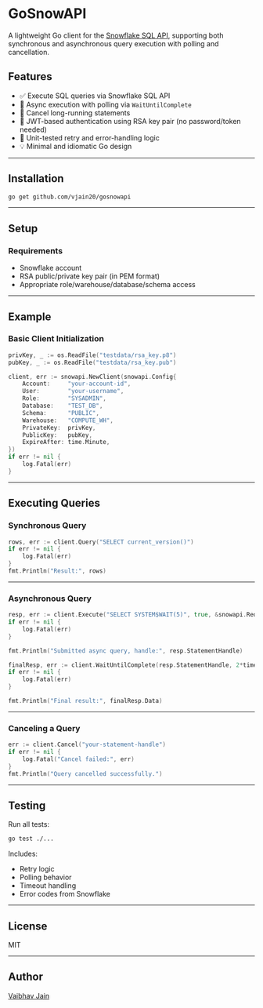 # GoSnowAPI

A lightweight Go client for the [Snowflake SQL API](https://docs.snowflake.com/en/developer-guide/sql-api/index), supporting both synchronous and asynchronous query execution with polling and cancellation.

## Features

- ✅ Execute SQL queries via Snowflake SQL API  
- 🔁 Async execution with polling via `WaitUntilComplete`  
- 🛑 Cancel long-running statements  
- 🔐 JWT-based authentication using RSA key pair (no password/token needed)  
- 🧪 Unit-tested retry and error-handling logic  
- 💡 Minimal and idiomatic Go design  

---

## Installation

```bash
go get github.com/vjain20/gosnowapi
```

---

## Setup

### Requirements

- Snowflake account
- RSA public/private key pair (in PEM format)
- Appropriate role/warehouse/database/schema access

---

## Example

### Basic Client Initialization

```go
privKey, _ := os.ReadFile("testdata/rsa_key.p8")
pubKey, _ := os.ReadFile("testdata/rsa_key.pub")

client, err := snowapi.NewClient(snowapi.Config{
    Account:     "your-account-id",
    User:        "your-username",
    Role:        "SYSADMIN",
    Database:    "TEST_DB",
    Schema:      "PUBLIC",
    Warehouse:   "COMPUTE_WH",
    PrivateKey:  privKey,
    PublicKey:   pubKey,
    ExpireAfter: time.Minute,
})
if err != nil {
    log.Fatal(err)
}
```

---

## Executing Queries

### Synchronous Query

```go
rows, err := client.Query("SELECT current_version()")
if err != nil {
    log.Fatal(err)
}
fmt.Println("Result:", rows)
```

---

### Asynchronous Query

```go
resp, err := client.Execute("SELECT SYSTEM$WAIT(5)", true, &snowapi.RequestOptions{})
if err != nil {
    log.Fatal(err)
}

fmt.Println("Submitted async query, handle:", resp.StatementHandle)

finalResp, err := client.WaitUntilComplete(resp.StatementHandle, 2*time.Second, 10)
if err != nil {
    log.Fatal(err)
}

fmt.Println("Final result:", finalResp.Data)
```

---

### Canceling a Query

```go
err := client.Cancel("your-statement-handle")
if err != nil {
    log.Fatal("Cancel failed:", err)
}
fmt.Println("Query cancelled successfully.")
```

---

## Testing

Run all tests:

```bash
go test ./...
```

Includes:

- Retry logic  
- Polling behavior  
- Timeout handling  
- Error codes from Snowflake

---

## License

MIT

---

## Author

[Vaibhav Jain](https://github.com/vjain20)
